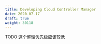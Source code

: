 ```yaml
---
title: Developing Cloud Controller Manager
date: 2020-07-17
draft: true
weight: 30118
---
```

TODO
这个整理优先级应该较低
